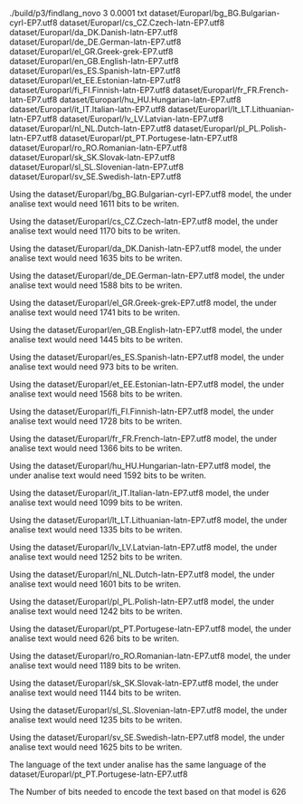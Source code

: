 ./build/p3/findlang_novo 3 0.0001 txt dataset/Europarl/bg_BG.Bulgarian-cyrl-EP7.utf8 dataset/Europarl/cs_CZ.Czech-latn-EP7.utf8 dataset/Europarl/da_DK.Danish-latn-EP7.utf8 dataset/Europarl/de_DE.German-latn-EP7.utf8 dataset/Europarl/el_GR.Greek-grek-EP7.utf8 dataset/Europarl/en_GB.English-latn-EP7.utf8 dataset/Europarl/es_ES.Spanish-latn-EP7.utf8 dataset/Europarl/et_EE.Estonian-latn-EP7.utf8 dataset/Europarl/fi_FI.Finnish-latn-EP7.utf8 dataset/Europarl/fr_FR.French-latn-EP7.utf8 dataset/Europarl/hu_HU.Hungarian-latn-EP7.utf8 dataset/Europarl/it_IT.Italian-latn-EP7.utf8 dataset/Europarl/lt_LT.Lithuanian-latn-EP7.utf8 dataset/Europarl/lv_LV.Latvian-latn-EP7.utf8 dataset/Europarl/nl_NL.Dutch-latn-EP7.utf8 dataset/Europarl/pl_PL.Polish-latn-EP7.utf8 dataset/Europarl/pt_PT.Portugese-latn-EP7.utf8 dataset/Europarl/ro_RO.Romanian-latn-EP7.utf8 dataset/Europarl/sk_SK.Slovak-latn-EP7.utf8 dataset/Europarl/sl_SL.Slovenian-latn-EP7.utf8 dataset/Europarl/sv_SE.Swedish-latn-EP7.utf8


Using the dataset/Europarl/bg_BG.Bulgarian-cyrl-EP7.utf8 model, the under analise text would need 1611 bits to be writen.

Using the dataset/Europarl/cs_CZ.Czech-latn-EP7.utf8 model, the under analise text would need 1170 bits to be writen.

Using the dataset/Europarl/da_DK.Danish-latn-EP7.utf8 model, the under analise text would need 1635 bits to be writen.

Using the dataset/Europarl/de_DE.German-latn-EP7.utf8 model, the under analise text would need 1588 bits to be writen.

Using the dataset/Europarl/el_GR.Greek-grek-EP7.utf8 model, the under analise text would need 1741 bits to be writen.

Using the dataset/Europarl/en_GB.English-latn-EP7.utf8 model, the under analise text would need 1445 bits to be writen.

Using the dataset/Europarl/es_ES.Spanish-latn-EP7.utf8 model, the under analise text would need 973 bits to be writen.

Using the dataset/Europarl/et_EE.Estonian-latn-EP7.utf8 model, the under analise text would need 1568 bits to be writen.

Using the dataset/Europarl/fi_FI.Finnish-latn-EP7.utf8 model, the under analise text would need 1728 bits to be writen.

Using the dataset/Europarl/fr_FR.French-latn-EP7.utf8 model, the under analise text would need 1366 bits to be writen.

Using the dataset/Europarl/hu_HU.Hungarian-latn-EP7.utf8 model, the under analise text would need 1592 bits to be writen.

Using the dataset/Europarl/it_IT.Italian-latn-EP7.utf8 model, the under analise text would need 1099 bits to be writen.

Using the dataset/Europarl/lt_LT.Lithuanian-latn-EP7.utf8 model, the under analise text would need 1335 bits to be writen.

Using the dataset/Europarl/lv_LV.Latvian-latn-EP7.utf8 model, the under analise text would need 1252 bits to be writen.

Using the dataset/Europarl/nl_NL.Dutch-latn-EP7.utf8 model, the under analise text would need 1601 bits to be writen.

Using the dataset/Europarl/pl_PL.Polish-latn-EP7.utf8 model, the under analise text would need 1242 bits to be writen.

Using the dataset/Europarl/pt_PT.Portugese-latn-EP7.utf8 model, the under analise text would need 626 bits to be writen.

Using the dataset/Europarl/ro_RO.Romanian-latn-EP7.utf8 model, the under analise text would need 1189 bits to be writen.

Using the dataset/Europarl/sk_SK.Slovak-latn-EP7.utf8 model, the under analise text would need 1144 bits to be writen.

Using the dataset/Europarl/sl_SL.Slovenian-latn-EP7.utf8 model, the under analise text would need 1235 bits to be writen.

Using the dataset/Europarl/sv_SE.Swedish-latn-EP7.utf8 model, the under analise text would need 1625 bits to be writen.


The language of the text under analise has the same language of the dataset/Europarl/pt_PT.Portugese-latn-EP7.utf8

The Number of bits needed to encode the text based on that model is 626
